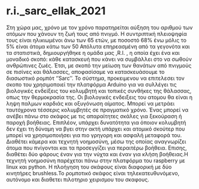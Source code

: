 # r.i._sarc_ellak_2021
Στη χώρα μας, χρόνο με τον χρόνο παρατηρείται αύξηση του αριθμού των ατόμων που χάνουν τη ζωή τους από πνιγμό. Η συντριπτική πλειοψηφία τους είναι ηλικιωμένοι άνω των 65 ετών, με ποσοστό 68% ένω μόλις το 5% είναι άτομα κάτω των 50 Απόλυτα επηρεασμένη από τα γεγονότα και τα στατιστικά, δημιουργήθηκε η ομάδα μας ,R.I. , η οποία έχει ένα και μοναδικό σκοπό: κάθε κατασκευή που κάνει να συμβάλλει στο να σωθούν ανθρώπινες ζωές. Έτσι, με σκοπό την μείωση των θανάτων από πνιγμούς σε πισίνες και θάλασσες, αποφασίσαμε να κατασκευάσουμε το διασωστικό  ρομπότ ‘’Sarc’’.
Το σύστημα, προκειμενου να επιτελεσει τον σκοπο του χρησιμοποιεί την πλατφόρμα Arduino για να συλλέγει τις βιολογικές ενδείξεις του κολυμβητή και τοπικές συνθήκες της θάλασσας, οπως την θερμοκρασία της. Οι βιολογικές ενδειξεις του ατομου θα είναι η ληψη  παλμων καρδιάς και οξυγόνωση αίματος. Μπορεί να μετράει ταυτόχρονα τέσσερις κολυμβητές σε πραγματικό χρόνο. Ένας μπορεί να ανέβει πάνω στο σκάφος με τις απαραίτητες σκάλες για ξεκούραση ή παροχή βοήθειας. Επιπλέον, υπάρχει δυνατότητα για όποιον κολυμβητή δεν έχει τη δύναμη να βγει στην ακτή υπάρχει και ατομικό σκούτερ που μπορεί να χρησιμοποιήσει για πιο γρηγορη και ασφαλή μεταφορά του.
 Διαθέτει κάμερα και τεχνητή νοημοσύνη, μέσω της οποίας αναγνωρίζει άτομα που πνίγονται και τα προσεγγίζει για περαιτέρω βοήθεια. Επισης, διαθέτει δύο φάρους έναν για την νύχτα και έναν για κλήση βοήθειας.Η τεχνητή νοημοσύνη παρέχεται πάνω στην πλατφόρμα του raspberry με linux και python.
Η πλοήγηση του σκάφους είναι διαφορική με δύο κινητήρες brushless.Το ρομποτικό σκάφος είναι τηλεκατευθυνόμενο, αυτόνομο και διαθετει πιλοτηριο χειρισμου του σκαφους.
